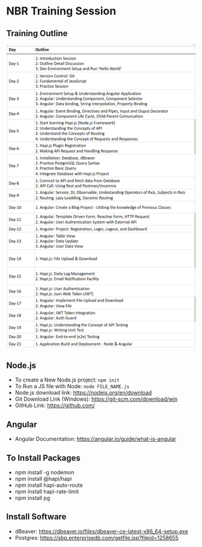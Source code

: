 # NBR Training Session

## Training Outline

![Training Outline](docs/NBR_Training_Outline.png)

## Node.js

- To create a New Node.js project: `npm init`
- To Run a JS file with Node: `node FILE_NAME.js`
- Node.js download link: https://nodejs.org/en/download
- Git Download Link (Windows): https://git-scm.com/download/win
- GitHub Link: https://github.com/

## Angular

- Angular Documentation: https://angular.io/guide/what-is-angular

## To Install Packages

- npm install -g nodemon
- npm install @hapi/hapi
- npm install hapi-auto-route
- npm install hapi-rate-limit
- npm install pg

## Install Software

- dBeaver: https://dbeaver.io/files/dbeaver-ce-latest-x86_64-setup.exe
- Postgres: https://sbp.enterprisedb.com/getfile.jsp?fileid=1258655
